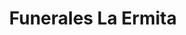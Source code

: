 ---
title: "Funerales La Ermita"
url: /popayan/funerales-la-ermita/
shop: directores de funerarias
---